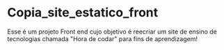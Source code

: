 # Copia_site_estatico_front
Esse é um projeto Front end cujo objetivo é reecriar um site de ensino de tecnologias chamada "Hora de codar" para fins de aprendizagem!
